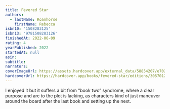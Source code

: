 ```yaml
---
title: Fevered Star
authors:
  - lastName: Roanhorse
    firstName: Rebecca
isbn10: '1508283125'
isbn13: '9781508283126'
finishedAt: 2022-06-09
rating: 4
yearPublished: 2022
startedAt: null
asin:
subtitle:
narrators:
coverImageUrl: https://assets.hardcover.app/external_data/58854207/e7022d5b525b14eb8791eb54a43274d17ed385ca.jpeg
hardcoverUrl: https://hardcover.app/books/fevered-star/editions/30570124
---
```


I enjoyed it but it suffers a bit from “book two” syndrome, where a clear purpose and arc to the plot is lacking, as characters kind of just maneuver around the board after the last book and setting up the next.
